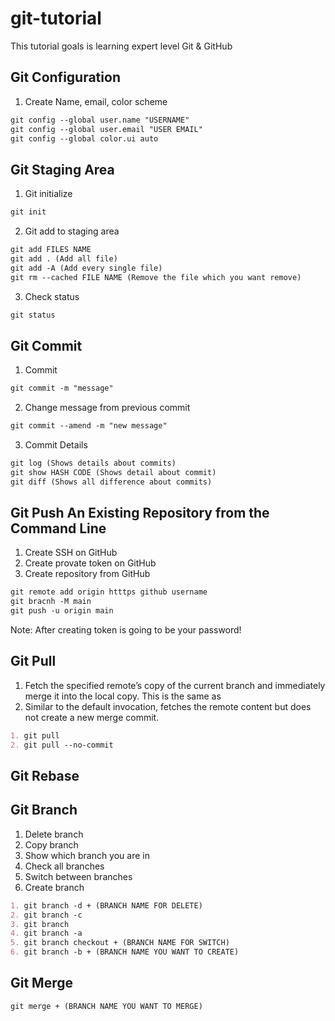 # git-tutorial
This tutorial goals is learning expert level Git &amp; GitHub

Git Configuration
-------
 1. Create Name, email, color scheme
  
``` markdown
git config --global user.name "USERNAME"
git config --global user.email "USER EMAIL"
git config --global color.ui auto
```

Git Staging Area
-------
  1. Git initialize
  
``` markdown  
git init
```
  
  2. Git add to staging area
 
 ``` markdown  
git add FILES NAME
git add . (Add all file)
git add -A (Add every single file)
git rm --cached FILE NAME (Remove the file which you want remove)
```

  3. Check status
``` markdown  
git status
```


Git Commit
-------

1. Commit
``` markdown  
git commit -m "message"

```
2. Change message from previous commit
``` markdown  
git commit --amend -m "new message" 
```
3. Commit Details
```markdown
git log (Shows details about commits)
git show HASH CODE (Shows detail about commit)
git diff (Shows all difference about commits)
```

Git Push An Existing Repository from the Command Line
-------

1. Create SSH on GitHub
2. Create provate token on GitHub
3. Create repository from GitHub
```markdown
git remote add origin htttps github username
git bracnh -M main
git push -u origin main
```
Note: After creating token is going to be your password!

Git Pull
-------
1. Fetch the specified remote’s copy of the current branch and immediately merge it into the local copy. This is the same as
2. Similar to the default invocation, fetches the remote content but does not create a new merge commit.
```markdown
1. git pull
2. git pull --no-commit
```

Git Rebase
-------


Git Branch
-------
1. Delete branch
2. Copy branch
3. Show which branch you are in
4. Check all branches
5. Switch between branches
6. Create branch

```markdown
1. git branch -d + (BRANCH NAME FOR DELETE)
2. git branch -c
3. git branch
4. git branch -a
5. git branch checkout + (BRANCH NAME FOR SWITCH)
6. git branch -b + (BRANCH NAME YOU WANT TO CREATE)
```

Git Merge
-------
```markdown
git merge + (BRANCH NAME YOU WANT TO MERGE)
```





